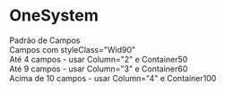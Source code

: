 # OneSystem
Padrão de Campos <br/>
Campos com styleClass="Wid90"<br/>
Até 4 campos - usar Column="2" e Container50<br/>
Até 9 campos - usar Column="3" e Container60 <br/>
Acima de 10 campos - usar Column="4" e Container100
